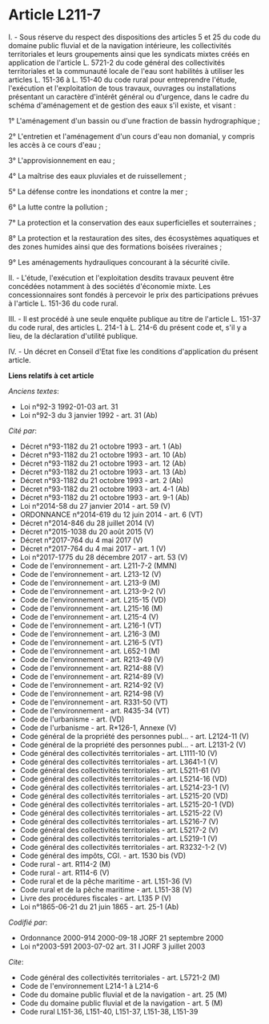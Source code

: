 # Article L211-7

I. - Sous réserve du respect des dispositions des articles 5 et 25 du code du domaine public fluvial et de la navigation
intérieure, les collectivités territoriales et leurs groupements ainsi que les syndicats mixtes créés en application de
l'article L. 5721-2 du code général des collectivités territoriales et la communauté locale de l'eau sont habilités à
utiliser les articles L. 151-36 à L. 151-40 du code rural pour entreprendre l'étude, l'exécution et l'exploitation de tous
travaux, ouvrages ou installations présentant un caractère d'intérêt général ou d'urgence, dans le cadre du schéma
d'aménagement et de gestion des eaux s'il existe, et visant :

1° L'aménagement d'un bassin ou d'une fraction de bassin hydrographique ;

2° L'entretien et l'aménagement d'un cours d'eau non domanial, y compris les accès à ce cours d'eau ;

3° L'approvisionnement en eau ;

4° La maîtrise des eaux pluviales et de ruissellement ;

5° La défense contre les inondations et contre la mer ;

6° La lutte contre la pollution ;

7° La protection et la conservation des eaux superficielles et souterraines ;

8° La protection et la restauration des sites, des écosystèmes aquatiques et des zones humides ainsi que des formations
boisées riveraines ;

9° Les aménagements hydrauliques concourant à la sécurité civile.

II. - L'étude, l'exécution et l'exploitation desdits travaux peuvent être concédées notamment à des sociétés d'économie
mixte. Les concessionnaires sont fondés à percevoir le prix des participations prévues à l'article L. 151-36 du code rural.

III. - Il est procédé à une seule enquête publique au titre de l'article L. 151-37 du code rural, des articles L. 214-1 à L.
214-6 du présent code et, s'il y a lieu, de la déclaration d'utilité publique.

IV. - Un décret en Conseil d'Etat fixe les conditions d'application du présent article.

**Liens relatifs à cet article**

_Anciens textes_:

  - Loi n°92-3 1992-01-03 art. 31
  - Loi n°92-3 du 3 janvier 1992 - art. 31 (Ab)

_Cité par_:

  - Décret n°93-1182 du 21 octobre 1993 - art. 1 (Ab)
  - Décret n°93-1182 du 21 octobre 1993 - art. 10 (Ab)
  - Décret n°93-1182 du 21 octobre 1993 - art. 12 (Ab)
  - Décret n°93-1182 du 21 octobre 1993 - art. 13 (Ab)
  - Décret n°93-1182 du 21 octobre 1993 - art. 2 (Ab)
  - Décret n°93-1182 du 21 octobre 1993 - art. 4-1 (Ab)
  - Décret n°93-1182 du 21 octobre 1993 - art. 9-1 (Ab)
  - Loi n°2014-58 du 27 janvier 2014 - art. 59 (V)
  - ORDONNANCE n°2014-619 du 12 juin 2014 - art. 6 (VT)
  - Décret n°2014-846 du 28 juillet 2014 (V)
  - Décret n°2015-1038 du 20 août 2015 (V)
  - Décret n°2017-764 du 4 mai 2017 (V)
  - Décret n°2017-764 du 4 mai 2017 - art. 1 (V)
  - Loi n°2017-1775 du 28 décembre 2017 - art. 53 (V)
  - Code de l'environnement - art. L211-7-2 (MMN)
  - Code de l'environnement - art. L213-12 (V)
  - Code de l'environnement - art. L213-9 (M)
  - Code de l'environnement - art. L213-9-2 (V)
  - Code de l'environnement - art. L215-15 (VD)
  - Code de l'environnement - art. L215-16 (M)
  - Code de l'environnement - art. L215-4 (V)
  - Code de l'environnement - art. L216-1 (VT)
  - Code de l'environnement - art. L216-3 (M)
  - Code de l'environnement - art. L216-5 (VT)
  - Code de l'environnement - art. L652-1 (M)
  - Code de l'environnement - art. R213-49 (V)
  - Code de l'environnement - art. R214-88 (V)
  - Code de l'environnement - art. R214-89 (V)
  - Code de l'environnement - art. R214-92 (V)
  - Code de l'environnement - art. R214-98 (V)
  - Code de l'environnement - art. R331-50 (VT)
  - Code de l'environnement - art. R435-34 (VT)
  - Code de l'urbanisme - art. (VD)
  - Code de l'urbanisme - art. R*126-1, Annexe (V)
  - Code général de la propriété des personnes publ... - art. L2124-11 (V)
  - Code général de la propriété des personnes publ... - art. L2131-2 (V)
  - Code général des collectivités territoriales - art. L1111-10 (V)
  - Code général des collectivités territoriales - art. L3641-1 (V)
  - Code général des collectivités territoriales - art. L5211-61 (V)
  - Code général des collectivités territoriales - art. L5214-16 (VD)
  - Code général des collectivités territoriales - art. L5214-23-1 (V)
  - Code général des collectivités territoriales - art. L5215-20 (VD)
  - Code général des collectivités territoriales - art. L5215-20-1 (VD)
  - Code général des collectivités territoriales - art. L5215-22 (V)
  - Code général des collectivités territoriales - art. L5216-7 (V)
  - Code général des collectivités territoriales - art. L5217-2 (V)
  - Code général des collectivités territoriales - art. L5219-1 (V)
  - Code général des collectivités territoriales - art. R3232-1-2 (V)
  - Code général des impôts, CGI. - art. 1530 bis (VD)
  - Code rural - art. R114-2 (M)
  - Code rural - art. R114-6 (V)
  - Code rural et de la pêche maritime - art. L151-36 (V)
  - Code rural et de la pêche maritime - art. L151-38 (V)
  - Livre des procédures fiscales - art. L135 P (V)
  - Loi n°1865-06-21 du 21 juin 1865 - art. 25-1 (Ab)

_Codifié par_:

  - Ordonnance 2000-914 2000-09-18 JORF 21 septembre 2000
  - Loi n°2003-591 2003-07-02 art. 31 I JORF 3 juillet 2003

_Cite_:

  - Code général des collectivités territoriales - art. L5721-2 (M)
  - Code de l'environnement L214-1 à L214-6
  - Code du domaine public fluvial et de la navigation - art. 25 (M)
  - Code du domaine public fluvial et de la navigation - art. 5 (M)
  - Code rural L151-36, L151-40, L151-37, L151-38, L151-39
